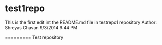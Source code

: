 test1repo
=========
This is the first edit int the README.md file in testrepo1 repository
Author: Shreyas Chavan 9/3/2014 9:44 PM

=========
Test repository
